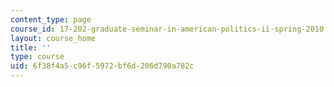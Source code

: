 ```yaml
---
content_type: page
course_id: 17-202-graduate-seminar-in-american-politics-ii-spring-2010
layout: course_home
title: ''
type: course
uid: 6f38f4a5-c96f-5972-bf6d-206d790a782c
---
```

